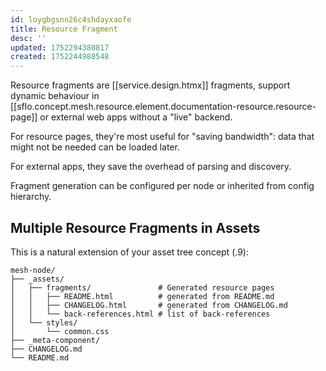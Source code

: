 ```yaml
---
id: loygbgsnn26c4shdayxaofe
title: Resource Fragment
desc: ''
updated: 1752294380817
created: 1752244988548
---
```


Resource fragments are [[service.design.htmx]] fragments, support dynamic behaviour in [[sflo.concept.mesh.resource.element.documentation-resource.resource-page]] or external web apps without a "live" backend.

For resource pages, they're most useful for "saving bandwidth": data that might not be needed can be loaded later.

For external apps, they save the overhead of parsing and discovery.

Fragment generation can be configured per node or inherited from config hierarchy.

## **Multiple Resource Fragments in Assets**

This is a natural extension of your asset tree concept (.9):

```
mesh-node/
├── _assets/
│   ├── fragments/               # Generated resource pages
│   │   ├── README.html          # generated from README.md
│   │   ├── CHANGELOG.html       # generated from CHANGELOG.md
│   │   └── back-references.html # list of back-references
│   └── styles/
│       └── common.css
├── _meta-component/
├── CHANGELOG.md
└── README.md
```

